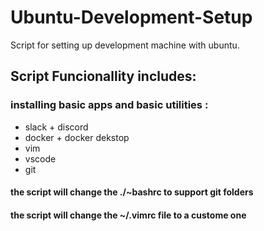 # Ubuntu-Development-Setup
Script for setting up development machine with ubuntu.

## Script Funcionallity includes:

### installing basic apps and basic utilities :
- slack + discord 
- docker + docker dekstop
- vim
- vscode
- git


#### the script will change the ./~bashrc to support git folders
#### the script will change the ~/.vimrc file to a custome one
